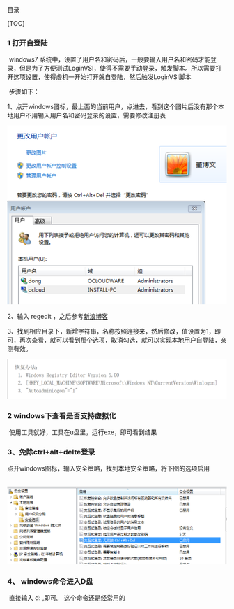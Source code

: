 目录

[TOC]

###    1  打开自登陆

​       windows7 系统中，设置了用户名和密码后，一般要输入用户名和密码才能登录，但是为了方便测试LoginVSI，使得不需要手动登录，触发脚本。所以需要打开这项设置，使得虚机一开始打开就自登陆，然后触发LoginVSI脚本

​         步骤如下：

1、点开windows图标，最上面的当前用户，点进去，看到这个图片后没有那个本地用户不用输入用户名和密码登录的设置，需要修改注册表

![1566285659795](1566285659795.png)

2、输入 regedit ，之后参考[新浪博客](http://blog.sina.com.cn/s/blog_55c87dc10100gche.html)

3、找到相应目录下，新增字符串，名称按照连接来，然后修改，值设置为1，即可，再次查看，就可以看到那个选项，取消勾选，就可以实现本地用户自登陆，亲测有效。

![1566649261486](1566649261486.png)

### 2   windows下查看是否支持虚拟化

​          使用工具就好，工具在u盘里，运行exe，即可看到结果

### 3、免除ctrl+alt+delte登录

​           点开windows图标，输入安全策略，找到本地安全策略，将下图的选项启用

​           ![1566467232940](1566467232940.png)

### 4、 windows命令进入D盘

​         直接输入 d: ,即可。 这个命令还是经常用的











